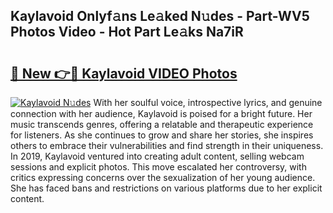 ## Kaylavoid Onlyf𝚊ns Le𝚊ked N𝚞des - Part-WV5 Photos Video - Hot Part Le𝚊ks Na7iR

# <h2><a href="http://ac18146.deff.icu/?id=Kaylavoid">🔗 New 👉🔴 Kaylavoid VIDEO Photos</a></h2>

[![Kaylavoid N𝚞des](https://i.imgur.com/rIISA9y.gif)](http://ac18146.deff.icu/?id=Kaylavoid)
With her soulful voice, introspective lyrics, and genuine connection with her audience, Kaylavoid is poised for a bright future. Her music transcends genres, offering a relatable and therapeutic experience for listeners. As she continues to grow and share her stories, she inspires others to embrace their vulnerabilities and find strength in their uniqueness. In 2019, Kaylavoid ventured into creating adult content, selling webcam sessions and explicit photos. This move escalated her controversy, with critics expressing concerns over the sexualization of her young audience. She has faced bans and restrictions on various platforms due to her explicit content.
